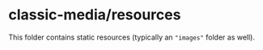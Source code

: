 # classic-media/resources

This folder contains static resources (typically an `"images"` folder as well).
